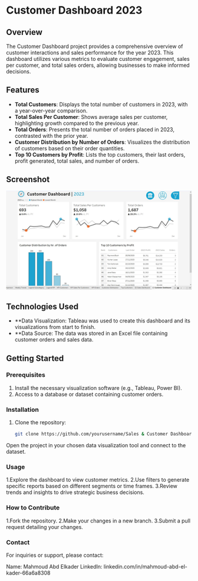 # Customer Dashboard 2023  

## Overview  

The Customer Dashboard project provides a comprehensive overview of customer interactions and sales performance for the year 2023. This dashboard utilizes various metrics to evaluate customer engagement, sales per customer, and total sales orders, allowing businesses to make informed decisions.  

## Features  

- **Total Customers**: Displays the total number of customers in 2023, with a year-over-year comparison.  
- **Total Sales Per Customer**: Shows average sales per customer, highlighting growth compared to the previous year.  
- **Total Orders**: Presents the total number of orders placed in 2023, contrasted with the prior year.  
- **Customer Distribution by Number of Orders**: Visualizes the distribution of customers based on their order quantities.  
- **Top 10 Customers by Profit**: Lists the top customers, their last orders, profit generated, total sales, and number of orders.  

## Screenshot  

![Customer Dashboard Screenshot](https://github.com/MahmoudAbdElkader25/Data-Analysis/blob/main/Tableau%20%5BProjects%5D/Sales%20&%20Customer%20Dashboard%20-Tableau/Screens/Sales%20and%20Customer.jpg?raw=true)  

## Technologies Used  

- **Data Visualization: Tableau was used to create this dashboard and its visualizations from start to finish.
- **Data Source: The data was stored in an Excel file containing customer orders and sales data.

## Getting Started  

### Prerequisites  

1. Install the necessary visualization software (e.g., Tableau, Power BI).  
2. Access to a database or dataset containing customer orders.  

### Installation  

1. Clone the repository:  
   ```bash  
   git clone https://github.com/yourusername/Sales & Customer Dashboard.git  
Open the project in your chosen data visualization tool and connect to the dataset.
### Usage
   1.Explore the dashboard to view customer metrics.
   2.Use filters to generate specific reports based on different segments or time frames.
   3.Review trends and insights to drive strategic business decisions.
### How to Contribute
   1.Fork the repository.
   2.Make your changes in a new branch.
   3.Submit a pull request detailing your changes.
### Contact
For inquiries or support, please contact:

Name: Mahmoud Abd Elkader
LinkedIn: linkedin.com/in/mahmoud-abd-el-kader-66a6a8308
